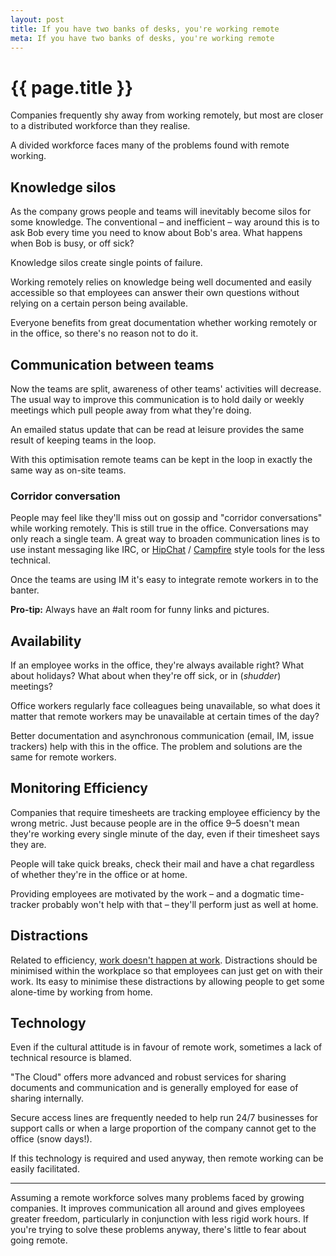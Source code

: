 ```yaml
---
layout: post
title: If you have two banks of desks, you're working remote
meta: If you have two banks of desks, you're working remote
---
```


# {{ page.title }}

Companies frequently shy away from working remotely, but most are closer to a distributed workforce than they realise.

A divided workforce faces many of the problems found with remote working.

## Knowledge silos

As the company grows people and teams will inevitably become silos for some knowledge. The conventional – and inefficient – way around this is to ask Bob every time you need to know about Bob's area. What happens when Bob is busy, or off sick?

Knowledge silos create single points of failure.

Working remotely relies on knowledge being well documented and easily accessible so that employees can answer their own questions without relying on a certain person being available.

Everyone benefits from great documentation whether working remotely or in the office, so there's no reason not to do it.

## Communication between teams

Now the teams are split, awareness of other teams' activities will decrease. The usual way to improve this communication is to hold daily or weekly meetings which pull people away from what they're doing.

An emailed status update that can be read at leisure provides the same result of keeping teams in the loop.

With this optimisation remote teams can be kept in the loop in exactly the same way as on-site teams.

### Corridor conversation

People may feel like they'll miss out on gossip and "corridor conversations" while working remotely. This is still true in the office. Conversations may only reach a single team. A great way to broaden communication lines is to use instant messaging like IRC, or [HipChat](http://hipchat.com) / [Campfire](http://campfirenow.com) style tools for the less technical.

Once the teams are using IM it's easy to integrate remote workers in to the banter.

**Pro-tip:** Always have an #alt room for funny links and pictures.

## Availability

If an employee works in the office, they're always available right? What about holidays? What about when they're off sick, or in (_shudder_) meetings?

Office workers regularly face colleagues being unavailable, so what does it matter that remote workers may be unavailable at certain times of the day?

Better documentation and asynchronous communication (email, IM, issue trackers) help with this in the office. The problem and solutions are the same for remote workers.

## Monitoring Efficiency

Companies that require timesheets are tracking employee efficiency by the wrong metric. Just because people are in the office 9–5 doesn't mean they're working every single minute of the day, even if their timesheet says they are.

People will take quick breaks, check their mail and have a chat regardless of whether they're in the office or at home. 

Providing employees are motivated by the work – and a dogmatic time-tracker probably won't help with that – they'll perform just as well at home.

## Distractions

Related to efficiency, [work doesn't happen at work](http://www.ted.com/talks/jason_fried_why_work_doesn_t_happen_at_work.html). Distractions should be minimised within the workplace so that employees can just get on with their work. Its easy to minimise these distractions by allowing people to get some alone-time by working from home.

## Technology

Even if the cultural attitude is in favour of remote work, sometimes a lack of technical resource is blamed.

"The Cloud" offers more advanced and robust services for sharing documents and communication and is generally employed for ease of sharing internally.

Secure access lines are frequently needed to help run 24/7 businesses for support calls or when a large proportion of the company cannot get to the office (snow days!).

If this technology is required and used anyway, then remote working can be easily facilitated.

---

Assuming a remote workforce solves many problems faced by growing companies. It improves communication all around and gives employees greater freedom, particularly in conjunction with less rigid work hours. If you're trying to solve these problems anyway, there's little to fear about going remote.